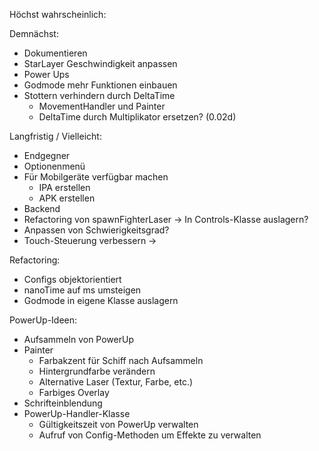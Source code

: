 Höchst wahrscheinlich:


Demnächst:
- Dokumentieren
- StarLayer Geschwindigkeit anpassen
- Power Ups
- Godmode mehr Funktionen einbauen
- Stottern verhindern durch DeltaTime
  - MovementHandler und Painter
  - DeltaTime durch Multiplikator ersetzen? (0.02d)

Langfristig / Vielleicht:
- Endgegner
- Optionenmenü
- Für Mobilgeräte verfügbar machen
  - IPA erstellen
  - APK erstellen
- Backend
- Refactoring von spawnFighterLaser -> In Controls-Klasse auslagern?
- Anpassen von Schwierigkeitsgrad?
- Touch-Steuerung verbessern -> 

Refactoring:
- Configs objektorientiert
- nanoTime auf ms umsteigen
- Godmode in eigene Klasse auslagern


PowerUp-Ideen:
- Aufsammeln von PowerUp
- Painter
  - Farbakzent für Schiff nach Aufsammeln
  - Hintergrundfarbe verändern
  - Alternative Laser (Textur, Farbe, etc.)
  - Farbiges Overlay
- Schrifteinblendung
- PowerUp-Handler-Klasse
  - Gültigkeitszeit von PowerUp verwalten
  - Aufruf von Config-Methoden um Effekte zu verwalten